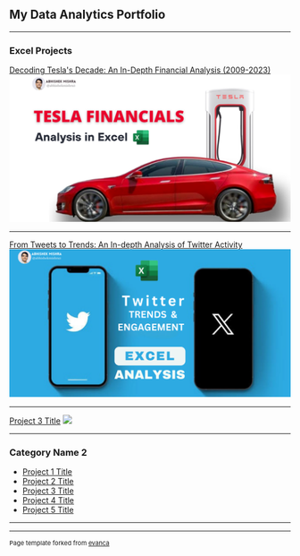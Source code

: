 ## My Data Analytics Portfolio

---

### Excel Projects

[Decoding Tesla's Decade: An In-Depth Financial Analysis (2009-2023)]([/sample_page](https://www.linkedin.com/pulse/excel-project-decoding-teslas-decade-in-depth-financial-mishra-uuxmc%3FtrackingId=LK7O8xlTQiGkLxN3TkD%252FpA%253D%253D/?trackingId=LK7O8xlTQiGkLxN3TkD%2FpA%3D%3D))
<img src="images/Tesla Coverpage.png"/>

---
[From Tweets to Trends: An In-depth Analysis of Twitter Activity]([/pdf/sample_presentation.pdf](https://www.linkedin.com/pulse/from-tweets-trends-in-depth-excel-analysis-twitter-activity-mishra-p8oef%3FtrackingId=MZye5ccwQGyvyJvwnBciHw%253D%253D/?trackingId=MZye5ccwQGyvyJvwnBciHw%3D%3D))
<img src="images/Twitter Cover Page.png"/>

---
[Project 3 Title](http://example.com/)
<img src="images/dummy_thumbnail.jpg?raw=true"/>

---

### Category Name 2

- [Project 1 Title](http://example.com/)
- [Project 2 Title](http://example.com/)
- [Project 3 Title](http://example.com/)
- [Project 4 Title](http://example.com/)
- [Project 5 Title](http://example.com/)

---




---
<p style="font-size:11px">Page template forked from <a href="https://github.com/evanca/quick-portfolio">evanca</a></p>
<!-- Remove above link if you don't want to attibute -->
